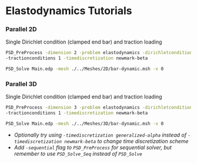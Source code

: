 # Elastodynamics Tutorials #



### Parallel 2D ###

Single Dirichlet condition (clamped end bar) and traction loading

```bash
PSD_PreProcess -dimension 2 -problem elastodynamics -dirichletconditions 1 \
-tractionconditions 1 -timediscretization newmark-beta
```

```bash
PSD_Solve Main.edp -mesh ./../Meshes/2D/bar-dynamic.msh -v 0
```





### Parallel 3D ###

Single Dirichlet condition (clamped end bar) and traction loading

```bash
PSD_PreProcess -dimension 3 -problem elastodynamics -dirichletconditions 1 \
-tractionconditions 1 -timediscretization newmark-beta
```

```bash
PSD_Solve Main.edp -mesh ./../Meshes/3D/bar-dynamic.msh -v 0
```



- *Optionally try using `-timediscretization generalized-alpha` instead of `-timediscretization newmark-beta` to change time discretization scheme*
- *Add `-sequential` flag to `PSD_PreProcess` for sequential solver, but remember to use `PSD_Solve_Seq` instead of `PSD_Solve`*
